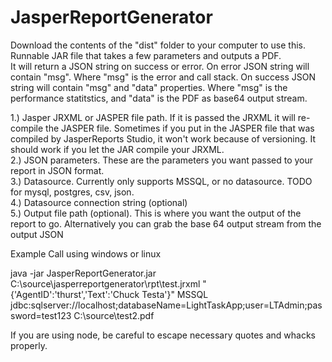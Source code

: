 # JasperReportGenerator

Download the contents of the "dist" folder to your computer to use this.  
Runnable JAR file that takes a few parameters and outputs a PDF.  
It will return a JSON string on success or error.
On error JSON string will contain "msg".  Where "msg" is the error and call stack.
On success JSON string will contain "msg" and "data" properties.  Where "msg" is the performance statitstics, and "data" is the PDF as base64 output stream.

1.) Jasper JRXML or JASPER file path.  If it is passed the JRXML it will re-compile the JASPER file.  Sometimes if you put in the JASPER file that was compiled by JasperReports Studio, it won't work because of versioning.  It should work if you let the JAR compile your JRXML.   
2.) JSON parameters.  These are the parameters you want passed to your report in JSON format.    
3.) Datasource.  Currently only supports MSSQL, or no datasource.  TODO for mysql, postgres, csv, json.  
4.) Datasource connection string (optional)    
5.) Output file path (optional).  This is where you want the output of the report to go.  Alternatively you can grab the base 64 output stream from the output JSON    

Example Call using windows or linux

java -jar JasperReportGenerator.jar C:\source\jasperreportgenerator\rpt\test.jrxml "{'AgentID':'thurst','Text':'Chuck Testa'}" MSSQL jdbc:sqlserver://localhost;databaseName=LightTaskApp;user=LTAdmin;password=test123 C:\source\test2.pdf

If you are using node, be careful to escape necessary quotes and whacks properly.

